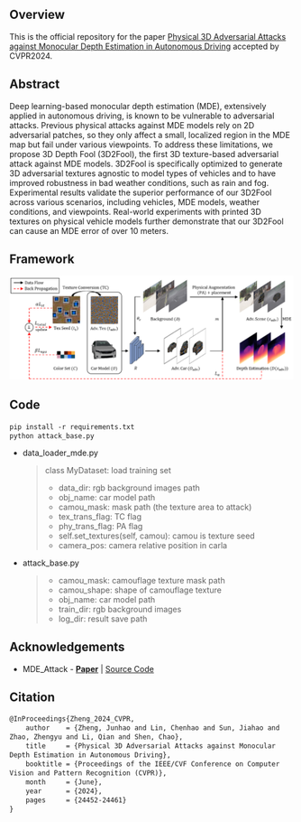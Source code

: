 ## Overview
This is the official repository for the paper [Physical 3D Adversarial Attacks against Monocular Depth Estimation in Autonomous Driving](http://arxiv.org/abs/2403.17301) accepted by CVPR2024.

## Abstract
Deep learning-based monocular depth estimation (MDE), extensively applied in autonomous driving, is known to be vulnerable to adversarial attacks. Previous physical attacks against MDE models rely on 2D adversarial patches, so they only affect a small, localized region in the MDE map but fail under various viewpoints. To address these limitations, we propose 3D Depth Fool (3D2Fool), the first 3D texture-based adversarial attack against MDE models. 3D2Fool is specifically optimized to generate 3D adversarial textures agnostic to model types of vehicles and to have improved robustness in bad weather conditions, such as rain and fog. Experimental results validate the superior performance of our 3D2Fool across various scenarios, including vehicles, MDE models, weather conditions, and viewpoints. Real-world experiments with printed 3D textures on physical vehicle models further demonstrate that our 3D2Fool can cause an MDE error of over 10 meters.

## Framework
![image-framework](https://github.com/Gandolfczjh/3D2Fool/blob/main/framework.png)

## Code
```
pip install -r requirements.txt
python attack_base.py
```
* data_loader_mde.py
  > class MyDataset: load training set
  > + data_dir: rgb background images path
  > + obj_name: car model path
  > + camou_mask: mask path (the texture area to attack)
  > + tex_trans_flag: TC flag
  > + phy_trans_flag: PA flag
  > + self.set_textures(self, camou): camou is texture seed
  > + camera_pos: camera relative position in carla
* attack_base.py
  > + camou_mask: camouflage texture mask path
  > + camou_shape: shape of camouflage texture
  > + obj_name: car model path
  > + train_dir: rgb background images
  > + log_dir: result save path

## Acknowledgements
* MDE_Attack - [**Paper**](https://arxiv.org/pdf/2207.04718)
| [Source Code](https://github.com/Bob-cheng/MDE_Attack)

## Citation
```
@InProceedings{Zheng_2024_CVPR,
    author    = {Zheng, Junhao and Lin, Chenhao and Sun, Jiahao and Zhao, Zhengyu and Li, Qian and Shen, Chao},
    title     = {Physical 3D Adversarial Attacks against Monocular Depth Estimation in Autonomous Driving},
    booktitle = {Proceedings of the IEEE/CVF Conference on Computer Vision and Pattern Recognition (CVPR)},
    month     = {June},
    year      = {2024},
    pages     = {24452-24461}
}
```
